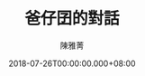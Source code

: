 ---
issue: 285
title: 爸仔囝的對話
author: 陳雅菁
date: 2018-07-26T00:00:00.000+08:00
topic: 生活
difficulty: 1
wikidata: Q98095709
wikidata_link: https://www.wikidata.org/wiki/Q98095709
author_wikidata_link: https://www.wikidata.org/wiki/Q98096337
author_wikidata: Q98096337
---